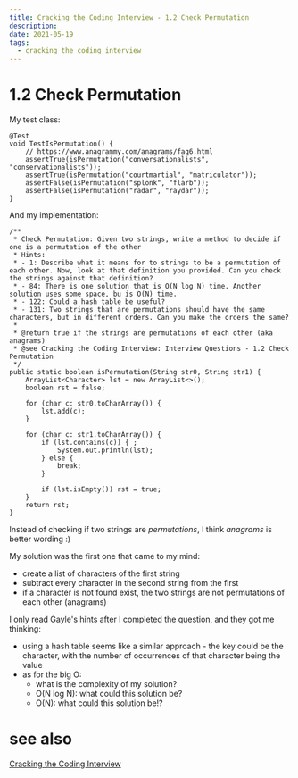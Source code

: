 ```yaml
---
title: Cracking the Coding Interview - 1.2 Check Permutation
description:
date: 2021-05-19
tags:
  - cracking the coding interview
---
```


# 1.2 Check Permutation

My test class:

    @Test
    void TestIsPermutation() {
        // https://www.anagrammy.com/anagrams/faq6.html
        assertTrue(isPermutation("conversationalists", "conservationalists"));
        assertTrue(isPermutation("courtmartial", "matriculator"));
        assertFalse(isPermutation("splonk", "flarb"));
        assertFalse(isPermutation("radar", "raydar"));
    }
	
And my implementation:

    /**
     * Check Permutation: Given two strings, write a method to decide if one is a permutation of the other
     * Hints:
     * - 1: Describe what it means for to strings to be a permutation of each other. Now, look at that definition you provided. Can you check the strings against that definition?
     * - 84: There is one solution that is O(N log N) time. Another solution uses some space, bu is O(N) time.
     * - 122: Could a hash table be useful?
     * - 131: Two strings that are permutations should have the same characters, but in different orders. Can you make the orders the same?
     *
     * @return true if the strings are permutations of each other (aka anagrams)
     * @see Cracking the Coding Interview: Interview Questions - 1.2 Check Permutation
     */
    public static boolean isPermutation(String str0, String str1) {
        ArrayList<Character> lst = new ArrayList<>();
        boolean rst = false;

        for (char c: str0.toCharArray()) {
            lst.add(c);
        }

        for (char c: str1.toCharArray()) {
            if (lst.contains(c)) { ;
                System.out.println(lst);
            } else {
                break;
            }

            if (lst.isEmpty()) rst = true;
        }
        return rst;
    }

Instead of checking if two strings are *permutations*, I think *anagrams* is better wording :)

My solution was the first one that came to my mind:
- create a list of characters of the first string
- subtract every character in the second string from the first
- if a character is not found exist, the two strings are not permutations of each other (anagrams)

I only read Gayle's hints after I completed the question, and they got me thinking:
- using a hash table seems like a similar approach - the key could be the character, with the number of occurrences of that character being the value
- as for the big O:
	- what is the complexity of my solution?
	- O(N log N): what could this solution be?
	- O(N): what could this solution be!?

# see also
[Cracking the Coding Interview](Cracking%20the%20Coding%20Interview.md)